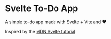 # Svelte To-Do App  

A simple to-do app made with Svelte + Vite and ❤️

Inspired by the [MDN Svelte tutorial](https://developer.mozilla.org/en-US/docs/Learn/Tools_and_testing/Client-side_JavaScript_frameworks/Svelte_Todo_list_beginning)